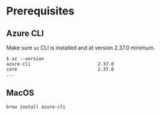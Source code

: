 # Prerequisites

## Azure CLI 
Make sure `az` CLI is installed and at version 2.37.0 minimum.
```
$ az --version
azure-cli                         2.37.0
core                              2.37.0
...
```

## MacOS

```
brew install azure-cli
```